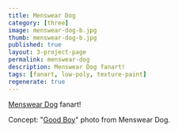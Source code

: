 ```yaml
---
title: Menswear Dog
category: [three]
image: menswear-dog-b.jpg
thumb: menswear-dog-b.jpg
published: true
layout: 3-project-page
permalink: menswear-dog
description: Menswear Dog fanart!
tags: [fanart, low-poly, texture-paint]
regenerate: true
---
```

[Menswear Dog](http://mensweardog.tumblr.com) fanart!

Concept: "[Good Boy](http://mensweardog.tumblr.com/post/108019224740/good-boy)" photo from Menswear Dog. 